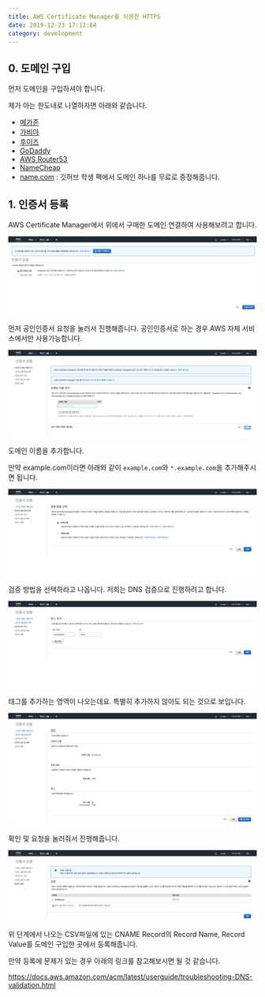 ```yaml
---
title: AWS Certificate Manager를 이용한 HTTPS
date: 2019-12-23 17:12:84
category: development
---
```


## 0. 도메인 구입

먼저 도메인을 구입하셔야 합니다.

제가 아는 한도내로 나열하자면 아래와 같습니다.

- [메가존](https://www.hosting.kr/)
- [가비아](https://domain.gabia.com/)
- [후이즈](https://whois.co.kr/)
- [GoDaddy](https://kr.godaddy.com/)
- [AWS Router53](https://aws.amazon.com/ko/route53/)
- [NameCheap](https://www.namecheap.com/)
- [name.com](https://www.name.com/) : 깃허브 학생 팩에서 도메인 하나를 무료로 증정해줍니다.

## 1. 인증서 등록

AWS Certificate Manager에서 위에서 구매한 도메인 연결하여 사용해보려고 합니다.

![aws-certificate-manager를-이용한-https1.png](./images/aws-certificate-manager를-이용한-https/aws-certificate-manager를-이용한-https1.png)

먼저 공인인증서 요청을 눌러서 진행해줍니다.
공인인증서로 하는 경우 AWS 자체 서비스에서만 사용가능합니다.

![aws-certificate-manager를-이용한-https2.png](./images/aws-certificate-manager를-이용한-https/aws-certificate-manager를-이용한-https2.png)

도메인 이름을 추가합니다.

만약 example.com이라면 아래와 같이 `example.com`와 `*.example.com`을 추가해주시면 됩니다.

![aws-certificate-manager를-이용한-https3.png](./images/aws-certificate-manager를-이용한-https/aws-certificate-manager를-이용한-https3.png)

검증 방법을 선택하라고 나옵니다.
저희는 DNS 검증으로 진행하려고 합니다.

![aws-certificate-manager를-이용한-https4.png](./images/aws-certificate-manager를-이용한-https/aws-certificate-manager를-이용한-https4.png)

태그를 추가하는 영역이 나오는데요.
특별히 추가하지 않아도 되는 것으로 보입니다.

![aws-certificate-manager를-이용한-https5.png](./images/aws-certificate-manager를-이용한-https/aws-certificate-manager를-이용한-https5.png)

확인 및 요청을 눌러줘서 진행해줍니다.

![aws-certificate-manager를-이용한-https6.png](./images/aws-certificate-manager를-이용한-https/aws-certificate-manager를-이용한-https6.png)

위 단계에서 나오는 CSV파일에 있는 CNAME Record의 Record Name, Record Value를 도메인 구입한 곳에서 등록해줍니다.

만약 등록에 문제가 있는 경우 아래의 링크를 참고해보시면 될 것 같습니다.

https://docs.aws.amazon.com/acm/latest/userguide/troubleshooting-DNS-validation.html
